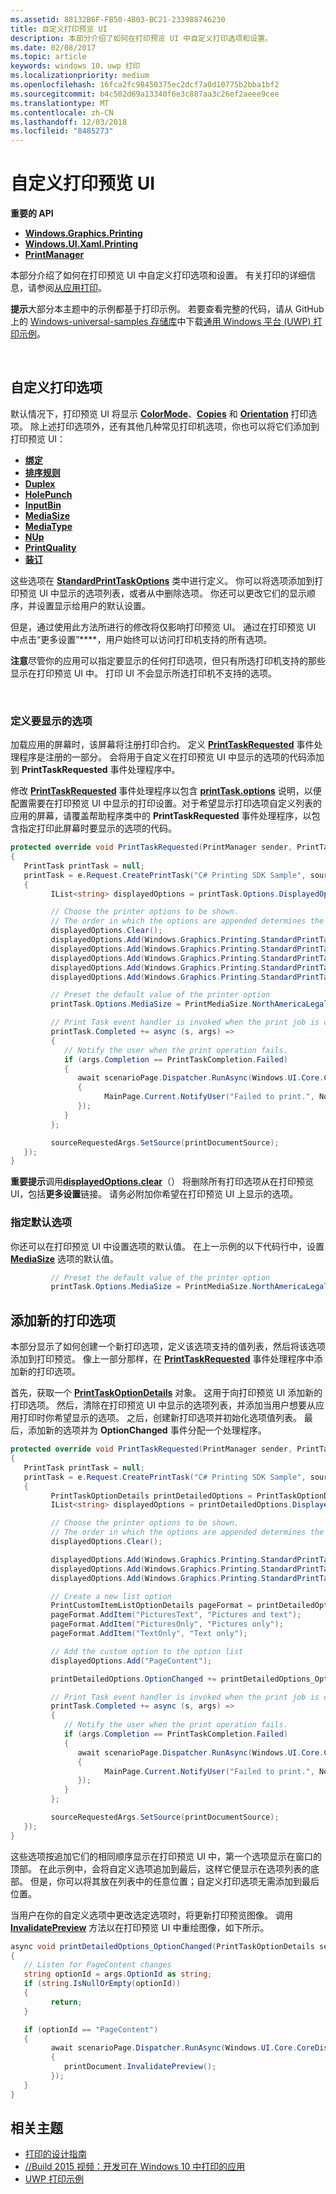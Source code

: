 ```yaml
---
ms.assetid: 88132B6F-FB50-4B03-BC21-233988746230
title: 自定义打印预览 UI
description: 本部分介绍了如何在打印预览 UI 中自定义打印选项和设置。
ms.date: 02/08/2017
ms.topic: article
keywords: windows 10，uwp 打印
ms.localizationpriority: medium
ms.openlocfilehash: 16fca2fc98450375ec2dcf7a0d10775b2bba1bf2
ms.sourcegitcommit: b4c502d69a13340f6e3c887aa3c26ef2aeee9cee
ms.translationtype: MT
ms.contentlocale: zh-CN
ms.lasthandoff: 12/03/2018
ms.locfileid: "8485273"
---
```

# <a name="customize-the-print-preview-ui"></a>自定义打印预览 UI



**重要的 API**

-   [**Windows.Graphics.Printing**](https://msdn.microsoft.com/library/windows/apps/BR226489)
-   [**Windows.UI.Xaml.Printing**](https://msdn.microsoft.com/library/windows/apps/BR243325)
-   [**PrintManager**](https://msdn.microsoft.com/library/windows/apps/BR226426)

本部分介绍了如何在打印预览 UI 中自定义打印选项和设置。 有关打印的详细信息，请参阅[从应用打印](print-from-your-app.md)。

**提示**大部分本主题中的示例都基于打印示例。 若要查看完整的代码，请从 GitHub 上的 [Windows-universal-samples 存储库](http://go.microsoft.com/fwlink/p/?LinkId=619979)中下载[通用 Windows 平台 (UWP) 打印示例](http://go.microsoft.com/fwlink/p/?LinkId=619984)。

 

## <a name="customize-print-options"></a>自定义打印选项

默认情况下，打印预览 UI 将显示 [**ColorMode**](https://msdn.microsoft.com/library/windows/apps/BR226478)、[**Copies**](https://msdn.microsoft.com/library/windows/apps/BR226479) 和 [**Orientation**](https://msdn.microsoft.com/library/windows/apps/BR226486) 打印选项。 除上述打印选项外，还有其他几种常见打印机选项，你也可以将它们添加到打印预览 UI：

-   [**绑定**](https://msdn.microsoft.com/library/windows/apps/BR226476)
-   [**排序规则**](https://msdn.microsoft.com/library/windows/apps/BR226477)
-   [**Duplex**](https://msdn.microsoft.com/library/windows/apps/BR226480)
-   [**HolePunch**](https://msdn.microsoft.com/library/windows/apps/BR226481)
-   [**InputBin**](https://msdn.microsoft.com/library/windows/apps/BR226482)
-   [**MediaSize**](https://msdn.microsoft.com/library/windows/apps/BR226483)
-   [**MediaType**](https://msdn.microsoft.com/library/windows/apps/BR226484)
-   [**NUp**](https://msdn.microsoft.com/library/windows/apps/BR226485)
-   [**PrintQuality**](https://msdn.microsoft.com/library/windows/apps/BR226487)
-   [**装订**](https://msdn.microsoft.com/library/windows/apps/BR226488)

这些选项在 [**StandardPrintTaskOptions**](https://msdn.microsoft.com/library/windows/apps/BR226475) 类中进行定义。 你可以将选项添加到打印预览 UI 中显示的选项列表，或者从中删除选项。 你还可以更改它们的显示顺序，并设置显示给用户的默认设置。

但是，通过使用此方法所进行的修改将仅影响打印预览 UI。 通过在打印预览 UI 中点击“更多设置”****，用户始终可以访问打印机支持的所有选项。

**注意**尽管你的应用可以指定要显示的任何打印选项，但只有所选打印机支持的那些显示在打印预览 UI 中。 打印 UI 不会显示所选打印机不支持的选项。

 

### <a name="define-the-options-to-display"></a>定义要显示的选项

加载应用的屏幕时，该屏幕将注册打印合约。 定义 [**PrintTaskRequested**](https://msdn.microsoft.com/library/windows/apps/br206597) 事件处理程序是注册的一部分。 会将用于自定义在打印预览 UI 中显示的选项的代码添加到 **PrintTaskRequested** 事件处理程序中。

修改 [**PrintTaskRequested**](https://msdn.microsoft.com/library/windows/apps/br206597) 事件处理程序以包含 [**printTask.options**](https://msdn.microsoft.com/library/windows/apps/BR226469) 说明，以便配置需要在打印预览 UI 中显示的打印设置。对于希望显示打印选项自定义列表的应用的屏幕，请覆盖帮助程序类中的 **PrintTaskRequested** 事件处理程序，以包含指定打印此屏幕时要显示的选项的代码。

``` csharp
protected override void PrintTaskRequested(PrintManager sender, PrintTaskRequestedEventArgs e)
{
   PrintTask printTask = null;
   printTask = e.Request.CreatePrintTask("C# Printing SDK Sample", sourceRequestedArgs =>
   {
         IList<string> displayedOptions = printTask.Options.DisplayedOptions;

         // Choose the printer options to be shown.
         // The order in which the options are appended determines the order in which they appear in the UI
         displayedOptions.Clear();
         displayedOptions.Add(Windows.Graphics.Printing.StandardPrintTaskOptions.Copies);
         displayedOptions.Add(Windows.Graphics.Printing.StandardPrintTaskOptions.Orientation);
         displayedOptions.Add(Windows.Graphics.Printing.StandardPrintTaskOptions.MediaSize);
         displayedOptions.Add(Windows.Graphics.Printing.StandardPrintTaskOptions.Collation);
         displayedOptions.Add(Windows.Graphics.Printing.StandardPrintTaskOptions.Duplex);

         // Preset the default value of the printer option
         printTask.Options.MediaSize = PrintMediaSize.NorthAmericaLegal;

         // Print Task event handler is invoked when the print job is completed.
         printTask.Completed += async (s, args) =>
         {
            // Notify the user when the print operation fails.
            if (args.Completion == PrintTaskCompletion.Failed)
            {
               await scenarioPage.Dispatcher.RunAsync(Windows.UI.Core.CoreDispatcherPriority.Normal, () =>
               {
                     MainPage.Current.NotifyUser("Failed to print.", NotifyType.ErrorMessage);
               });
            }
         };

         sourceRequestedArgs.SetSource(printDocumentSource);
   });
}
```

**重要提示**调用[**displayedOptions.clear**](https://msdn.microsoft.com/library/windows/apps/BR226453)（） 将删除所有打印选项从在打印预览 UI，包括**更多设置**链接。 请务必附加你希望在打印预览 UI 上显示的选项。

### <a name="specify-default-options"></a>指定默认选项

你还可以在打印预览 UI 中设置选项的默认值。 在上一示例的以下代码行中，设置 [**MediaSize**](https://msdn.microsoft.com/library/windows/apps/BR226483) 选项的默认值。

``` csharp
         // Preset the default value of the printer option
         printTask.Options.MediaSize = PrintMediaSize.NorthAmericaLegal;
```         

## <a name="add-new-print-options"></a>添加新的打印选项

本部分显示了如何创建一个新打印选项，定义该选项支持的值列表，然后将该选项添加到打印预览。 像上一部分那样，在 [**PrintTaskRequested**](https://msdn.microsoft.com/library/windows/apps/br206597) 事件处理程序中添加新的打印选项。

首先，获取一个 [**PrintTaskOptionDetails**](https://msdn.microsoft.com/library/windows/apps/Hh701256) 对象。 这用于向打印预览 UI 添加新的打印选项。 然后，清除在打印预览 UI 中显示的选项列表，并添加当用户想要从应用打印时你希望显示的选项。 之后，创建新打印选项并初始化选项值列表。 最后，添加新的选项并为 **OptionChanged** 事件分配一个处理程序。

``` csharp
protected override void PrintTaskRequested(PrintManager sender, PrintTaskRequestedEventArgs e)
{
   PrintTask printTask = null;
   printTask = e.Request.CreatePrintTask("C# Printing SDK Sample", sourceRequestedArgs =>
   {
         PrintTaskOptionDetails printDetailedOptions = PrintTaskOptionDetails.GetFromPrintTaskOptions(printTask.Options);
         IList<string> displayedOptions = printDetailedOptions.DisplayedOptions;

         // Choose the printer options to be shown.
         // The order in which the options are appended determines the order in which they appear in the UI
         displayedOptions.Clear();

         displayedOptions.Add(Windows.Graphics.Printing.StandardPrintTaskOptions.Copies);
         displayedOptions.Add(Windows.Graphics.Printing.StandardPrintTaskOptions.Orientation);
         displayedOptions.Add(Windows.Graphics.Printing.StandardPrintTaskOptions.ColorMode);

         // Create a new list option
         PrintCustomItemListOptionDetails pageFormat = printDetailedOptions.CreateItemListOption("PageContent", "Pictures");
         pageFormat.AddItem("PicturesText", "Pictures and text");
         pageFormat.AddItem("PicturesOnly", "Pictures only");
         pageFormat.AddItem("TextOnly", "Text only");

         // Add the custom option to the option list
         displayedOptions.Add("PageContent");

         printDetailedOptions.OptionChanged += printDetailedOptions_OptionChanged;

         // Print Task event handler is invoked when the print job is completed.
         printTask.Completed += async (s, args) =>
         {
            // Notify the user when the print operation fails.
            if (args.Completion == PrintTaskCompletion.Failed)
            {
               await scenarioPage.Dispatcher.RunAsync(Windows.UI.Core.CoreDispatcherPriority.Normal, () =>
               {
                     MainPage.Current.NotifyUser("Failed to print.", NotifyType.ErrorMessage);
               });
            }
         };

         sourceRequestedArgs.SetSource(printDocumentSource);
   });
}
```

这些选项按追加它们的相同顺序显示在打印预览 UI 中，第一个选项显示在窗口的顶部。 在此示例中，会将自定义选项追加到最后，这样它便显示在选项列表的底部。 但是，你可以将其放在列表中的任意位置；自定义打印选项无需添加到最后位置。

当用户在你的自定义选项中更改选定选项时，将更新打印预览图像。 调用 [**InvalidatePreview**](https://msdn.microsoft.com/library/windows/apps/Hh702146) 方法以在打印预览 UI 中重绘图像，如下所示。

``` csharp
async void printDetailedOptions_OptionChanged(PrintTaskOptionDetails sender, PrintTaskOptionChangedEventArgs args)
{
   // Listen for PageContent changes
   string optionId = args.OptionId as string;
   if (string.IsNullOrEmpty(optionId))
   {
         return;
   }

   if (optionId == "PageContent")
   {
         await scenarioPage.Dispatcher.RunAsync(Windows.UI.Core.CoreDispatcherPriority.Normal, () =>
         {
            printDocument.InvalidatePreview();
         });
   }
}
```

## <a name="related-topics"></a>相关主题

* [打印的设计指南](https://msdn.microsoft.com/library/windows/apps/Hh868178)
* [//Build 2015 视频：开发可在 Windows 10 中打印的应用](https://channel9.msdn.com/Events/Build/2015/2-94)
* [UWP 打印示例](http://go.microsoft.com/fwlink/p/?LinkId=619984)
